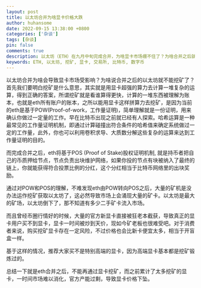 ```yaml
---
layout: post
title: 以太坊合并为啥显卡价格大跌
author: huhansome
date: 2022-09-15 13:38:00 +0800
categories: ['杂谈']
tags: [杂谈]
pin: false
comments: true
description: 以太坊（ETH）在九月中旬完成合并，为啥显卡市场绷不住了？为啥合并之后就不能挖矿了？
keywords: ETH, 以太坊, 挖矿, 显卡, 交易所, 比特币, 数字币
---
```


以太坊合并为啥会导致显卡市场受影响？为啥说合并之后的以太坊就不能挖矿了？首先我们要明白挖矿是什么意思，其实就是用显卡超强的算力去计算一堆复杂的运算，得到正确的答案，所谓挖矿就是看谁算得更快，计算的一堆东西被理解为账本，也就是eth所有账户的账本，之所以能用显卡这样拼算力去挖矿，是因为当前的eth是基于POW(Proof-of-work，工作量证明)，简单理解就是一份证明，用来确认你做过一定量的工作。早在比特币出现之前就已经有人探索。哈希运算是一种最常见的工作量证明机制，即通过计算碰撞出符合条件的哈希值来确定系统做过一定的工作量，此外，你也可以利用卷积求导、大质数分解这些复杂的运算来达到工作量证明的目的。

而完成合并之后，eth将基于POS (Proof of Stake)股权证明机制, 就是持币者把自己的币质押给节点，节点负责出块维护网络，如果你投的节点有块被纳入了最终的链上，你就能获得符合投票比例的分红，这个分红相当于比特币网络里的出块奖励。

通过对POW和POS的理解，不难发现eth由POW转向POS之后，大量的矿机是没办法运作挖矿获取以太坊了，这必然导致市场上会涌现大量的矿卡。以太坊是最大的矿场，以太坊倒下了，那不知道有多少二手矿卡流入市场。

而且曾经币圈行情好的时候，大量的官方新显卡直接被狂老本截获，导致真正的显卡用户买不到显卡，显卡一时间被炒到天价，现如今矿老板也很难受吧。对于消费者来说，购买挖矿显卡存在一定风险，不过价格也会比新卡便宜太多，相当于开盲盒一样。

基于这样的情况，推荐大家买不是特别高端的显卡，因为高端显卡基本都是挖矿锻炼过的。

总结一下就是eth合并之后，不能再通过显卡挖矿，而之前累计了太多挖矿的显卡，一时间市场难以消化，官方产能过剩，导致显卡价格下坠。